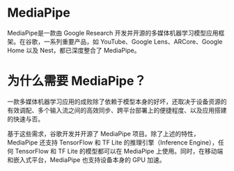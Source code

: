# MediaPipe
MediaPipe是一款由 Google Research 开发并开源的多媒体机器学习模型应用框架。在谷歌，一系列重要产品，如 YouTube、Google Lens、ARCore、Google Home 以及 Nest，都已深度整合了 MediaPipe。

# 为什么需要 MediaPipe？
一款多媒体机器学习应用的成败除了依赖于模型本身的好坏，还取决于设备资源的有效调配、多个输入流之间的高效同步、跨平台部署上的便捷程度、以及应用搭建的快速与否。

基于这些需求，谷歌开发并开源了 MediaPipe 项目。除了上述的特性，MediaPipe 还支持 TensorFlow 和 TF Lite 的推理引擎（Inference Engine），任何 TensorFlow 和 TF Lite 的模型都可以在 MediaPipe 上使用。同时，在移动端和嵌入式平台，MediaPipe 也支持设备本身的 GPU 加速。
